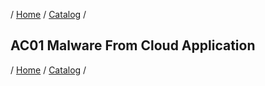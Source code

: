 / [Home](/acctp/) / [Catalog](/acctp/catalog.md) /

## AC01 Malware From Cloud Application

/ [Home](/acctp/) / [Catalog](/acctp/catalog.md) /
